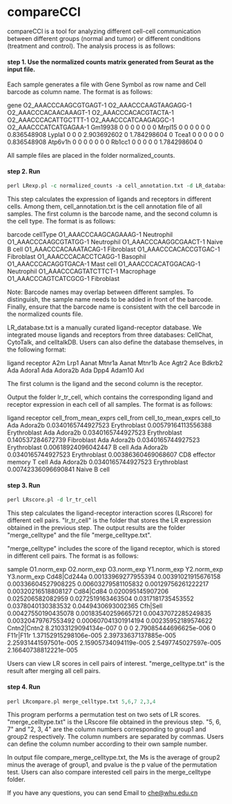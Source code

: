 compareCCI
===
compareCCI is a tool for analyzing different cell-cell communication between different groups (normal and tumor) or different conditions (treatment and control). The analysis process is as follows:

#### step 1. Use the normalized counts matrix generated from Seurat as the input file. 

Each sample generates a file with Gene Symbol as row name and Cell barcode as column name. The format is as follows:

gene	O2_AAACCCAAGCGTGAGT-1	O2_AAACCCAAGTAAGAGG-1	O2_AAACCCACAACAAAGT-1	O2_AAACCCACACGTACTA-1	O2_AAACCCACATTGCTTT-1	O2_AAACCCATCAAGAGGC-1	O2_AAACCCATCATGAGAA-1
Gm19938	0	0	0	0	0	0	0
Mrpl15	0	0	0	0	0	0	0.836548908
Lypla1	0	0	0	2.903692602	0	1.784298604	0
Tcea1	0	0	0	0	0	0	0.836548908
Atp6v1h	0	0	0	0	0	0	0
Rb1cc1	0	0	0	0	0	1.784298604	0

All sample files are placed in the folder normalized_counts.

#### step 2. Run
```perl
perl LRexp.pl -c normalized_counts -a cell_annotation.txt -d LR_database.txt
```

This step calculates the expression of ligands and receptors in different cells. Among them, cell_annotation.txt is the cell annotation file of all samples. The first column is the barcode name, and the second column is the cell type. The format is as follows:

barcode	cellType
O1_AAACCCAAGCAGAAAG-1	Neutrophil
O1_AAACCCAAGCGTATGG-1	Neutrophil
O1_AAACCCAAGGCGAACT-1	Naive B cell
O1_AAACCCACAAATACAG-1	Fibroblast
O1_AAACCCACACCGTGAC-1	Fibroblast
O1_AAACCCACACCTCAGG-1	Basophil
O1_AAACCCACAGGTGACA-1	Mast cell
O1_AAACCCACATGGACAG-1	Neutrophil
O1_AAACCCAGTATCTTCT-1	Macrophage
O1_AAACCCAGTCATCGCG-1	Fibroblast

Note: Barcode names may overlap between different samples. To distinguish, the sample name needs to be added in front of the barcode. Finally, ensure that the barcode name is consistent with the cell barcode in the normalized counts file.

LR_database.txt is a manually curated ligand-receptor database. We integrated mouse ligands and receptors from three databases: CellChat, CytoTalk, and celltalkDB. Users can also define the database themselves, in the following format:

ligand	receptor
A2m	Lrp1
Aanat	Mtnr1a
Aanat	Mtnr1b
Ace	Agtr2
Ace	Bdkrb2
Ada	Adora1
Ada	Adora2b
Ada	Dpp4
Adam10	Axl

The first column is the ligand and the second column is the receptor.

Output the folder lr_tr_cell, which contains the corresponding ligand and receptor expression in each cell of all samples. The format is as follows:

ligand	receptor	cell_from_mean_exprs	cell_from	cell_to_mean_exprs	cell_to
Ada	Adora2b	0.0340165744927523	Erythroblast	0.00579164113556388	Erythroblast
Ada	Adora2b	0.0340165744927523	Erythroblast	0.140537284672739	Fibroblast
Ada	Adora2b	0.0340165744927523	Erythroblast	0.00618924096042447	B cell
Ada	Adora2b	0.0340165744927523	Erythroblast	0.00386360469068607	CD8 effector memory T cell
Ada	Adora2b	0.0340165744927523	Erythroblast	0.00742336096690841	Naive B cell

#### step 3. Run
```perl
perl LRscore.pl -d lr_tr_cell
```

This step calculates the ligand-receptor interaction scores (LRscore) for different cell pairs. "lr_tr_cell" is the folder that stores the LR expression obtained in the previous step. The output results are the folder "merge_celltype" and the file "merge_celltype.txt". 

"merge_celltype" includes the score of the ligand receptor, which is stored in different cell pairs. The format is as follows:

sample	O1.norm_exp	O2.norm_exp	O3.norm_exp	Y1.norm_exp	Y2.norm_exp	Y3.norm_exp
Cd48|Cd244a	0.00133969277955394	0.00391021915676158	0.00336604527908225	0.00603279581105832	0.00129756261222217	0.00320216518808127
Cd84|Cd84	0.020095145907206	0.025206582082959	0.0272519163463504	0.0317181735453552	0.0378040130383532	0.0449430693002365
Cfh|Sell	0.00427550190435078	0.00183540259665721	0.00437072285249835	0.00320479767553492	0.000607041301914194	0.00235952189574622
Cntn2|Cntn2	8.21033129094134e-007	0	0	0	2.79085444696625e-006	0
F11r|F11r	1.37152915298106e-005	2.39733637137885e-005	2.25931441597501e-005	2.15905734094119e-005	2.5497745027597e-005	2.16640738812221e-005

Users can view LR scores in cell pairs of interest. "merge_celltype.txt" is the result after merging all cell pairs.

#### step 4. Run
```perl
perl LRcompare.pl merge_celltype.txt 5,6,7 2,3,4
```

This program performs a permutation test on two sets of LR scores. "merge_celltype.txt" is the LRscore file obtained in the previous step. "5, 6, 7" and "2, 3, 4" are the column numbers corresponding to group1 and group2 respectively. The column numbers are separated by commas. Users can define the column number according to their own sample number.

In output file compare_merge_celltype.txt, the Ms is the average of group2 minus the average of group1, and pvalue is the p value of the permutation test. Users can also compare interested cell pairs in the merge_celltype folder.

If you have any questions, you can send Email to <che@whu.edu.cn>
